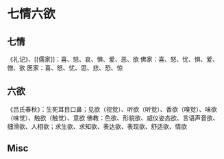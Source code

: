 # 七情六欲

## 七情
《礼记》、[[儒家]]：喜、怒、哀、惧、爱、恶、欲
佛家：喜、怒、忧、惧、爱、憎、欲
医家：喜、怒、忧、思、悲、恐、惊

## 六欲

《吕氏春秋》：生死耳目口鼻；见欲（视觉）、听欲（听觉）、香欲（嗅觉）、味欲（味觉）、触欲（触觉）、意欲
佛教：色欲、形貌欲、威仪姿态欲、言语声音欲、细滑欲、人相欲；求生欲、求知欲、表达欲、表现欲、舒适欲、情欲





## Misc

